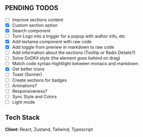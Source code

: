 ## PENDING TODOS

- [ ] Improve sections content
- [x] Custom section option
- [x] Search component
- [ ] Turn Logo into a trigger for a popup with author info, etc
- [x] Add textarea component with raw code
- [x] Add toggle from preview in markdown to raw code
- [ ] Add information about the sections (Tooltip or Radix Details?)
- [ ] Solve DnDKit style (the element goes behind on drag)
- [ ] Match code syntax-hightlight between monaco and markdown
- [x] Get better icons
- [ ] Toast (Sonner)
- [ ] Create sections for badges
- [ ] Animations?
- [ ] Responsiveness?
- [ ] Sync Style and Colors
- [ ] Light mode

## Tech Stack

**Client:** React, Zustand, Tailwind, Typescript